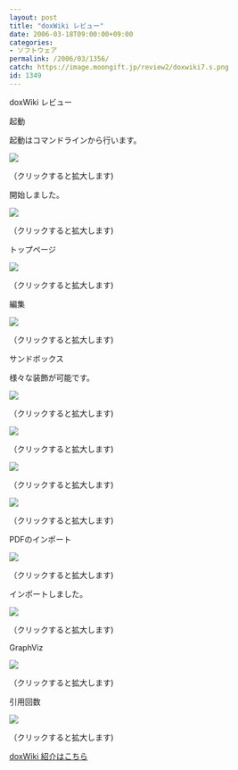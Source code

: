 ```yaml
---
layout: post
title: "doxWiki レビュー"
date: 2006-03-18T09:00:00+09:00
categories:
- ソフトウェア
permalink: /2006/03/1356/
catch: https://image.moongift.jp/review2/doxwiki7.s.png
id: 1349
---
```

doxWiki レビュー  
<!--more-->

起動

  

起動はコマンドラインから行います。

  

[![](https://image.moongift.jp/review2/doxwiki1.s.png)](https://image.moongift.jp/review2/doxwiki1.png)  
  
（クリックすると拡大します)

  

開始しました。

  

[![](https://image.moongift.jp/review2/doxwiki2.s.png)](https://image.moongift.jp/review2/doxwiki2.png)  
  
（クリックすると拡大します)

  

トップページ

  

[![](https://image.moongift.jp/review2/doxwiki3.s.png)](https://image.moongift.jp/review2/doxwiki3.png)  
  
（クリックすると拡大します)

  

編集

  

[![](https://image.moongift.jp/review2/doxwiki4.s.png)](https://image.moongift.jp/review2/doxwiki4.png)  
  
（クリックすると拡大します)

  

サンドボックス

  

様々な装飾が可能です。

  

[![](https://image.moongift.jp/review2/doxwiki5.s.png)](https://image.moongift.jp/review2/doxwiki5.png)  
  
（クリックすると拡大します)

  

[![](https://image.moongift.jp/review2/doxwiki6.s.png)](https://image.moongift.jp/review2/doxwiki6.png)  
  
（クリックすると拡大します)

  

[![](https://image.moongift.jp/review2/doxwiki7.s.png)](https://image.moongift.jp/review2/doxwiki7.png)  
  
（クリックすると拡大します)

  

[![](https://image.moongift.jp/review2/doxwiki8.s.png)](https://image.moongift.jp/review2/doxwiki8.png)  
  
（クリックすると拡大します)

  

PDFのインポート

  

[![](https://image.moongift.jp/review2/doxwiki9.s.png)](https://image.moongift.jp/review2/doxwiki9.png)  
  
（クリックすると拡大します)

  

インポートしました。

  

[![](https://image.moongift.jp/review2/doxwiki10.s.png)](https://image.moongift.jp/review2/doxwiki10.png)  
  
（クリックすると拡大します)

  

GraphViz

  

[![](https://image.moongift.jp/review2/doxwiki11.s.png)](https://image.moongift.jp/review2/doxwiki11.png)  
  
（クリックすると拡大します)

  

引用回数

  

[![](https://image.moongift.jp/review2/doxwiki12.s.png)](https://image.moongift.jp/review2/doxwiki12.png)  
  
（クリックすると拡大します)

  

[doxWiki 紹介はこちら](http://oss.moongift.jp/intro/i-1328.html)

